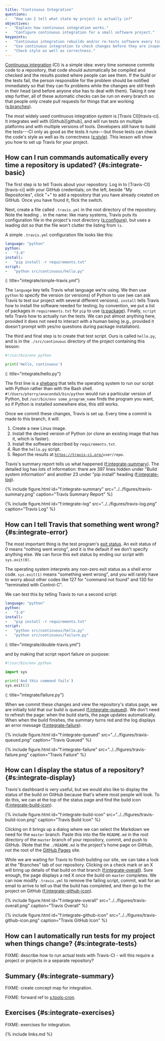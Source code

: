 ```yaml
---
title: "Continuous Integration"
questions:
-   "How can I tell what state my project is actually in?"
objectives:
-   "Explain how continuous integration works."
-   "Configure continuous integration for a small software project."
keypoints:
-   "Continuous integration rebuilds and/or re-tests software every time something changes."
-   "Use continuous integration to check changes before they are inspected."
-   "Check style as well as correctness."
---
```


[Continuous integration](#g:continuous-integration) (CI) is a simple idea:
every time someone commits code to a repository,
that code should automatically be compiled and checked
and the results posted where people can see them.
If the build or the tests fail,
the person responsible for the problem should be notified immediately
so that they can fix problems while the changes are still fresh in their head
(and before anyone else has to deal with them).
Taking it one step further,
all of these automatic checks can be run on every branch
so that people only create pull requests for things that are working ([s:branches](#REF)).

The most widely used continuous integration system is [Travis CI][travis-ci].
It integrates well with [Github][github],
and will run tests on multiple platforms and with multiple versions of tools.
Developers still have to build the tests---CI only as good as the tests it runs---but
those tests can check the code's style as well as its correctness ([s:style](#REF)).
This lesson will show you how to set up Travis for your project.

## How can I run commands automatically every time a repository is updated? {#s:integrate-basic}

The first step is to tell Travis about your repository.
Log in to [Travis-CI][travis-ci] with your GitHub credentials;
on the left,
beside "My Repositories",
click "+" to add a repository that you have already created on GitHub.
Once you have found it,
flick the switch.

Next,
create a file called `.travis.yml` in the root directory of the repository.
Note the leading `.` in the name:
like many systems,
Travis puts its configuration file in the project's root directory ([s:configure](#REF)),
but uses a leading dot so that the file won't clutter the listing from `ls`.

A simple `.travis.yml` configuration file looks like this:

```yaml
language: "python"
python:
-   "3.6"
install:
-   "pip install -r requirements.txt"
script:
-   "python src/continuous/hello.py"
```
{: title="integrate/simple-travis.yml"}

The `language` key tells Travis what language we're using.
We then use `python` to specify the version (or versions) of Python to use
(we can ask Travis to test our project with several different versions).
`install` tells Travis how to install the software needed for testing;
by convention,
we put a list of packages in `requirements.txt` for `pip` to use ([s:package](#REF)).
Finally,
`script` tells Travis how to actually run the tests.
We can put almost anything here,
provided it does not need to interact with a human being
(e.g., provided it doesn't prompt with yes/no questions during package installation).

The third and final step is to create that test script.
Ours is called `hello.py`,
and is in the `./src/continuous` directory of the project containing this lesson:

```python
#!/usr/bin/env python

print('Hello, continuous')
```
{: title="integrate/hello.py"}

The first line is a [shebang](#g:shebang)
that tells the operating system to run our script with Python rather than with the Bash shell.
`#!/Users/pterry/anaconda3/bin/python` would run a particular version of Python,
but `/usr/bin/env some_program_name` finds the program you want,
so if Python is installed somewhere else,
this still works.

Once we commit these changes,
Travis is set up.
Every time a commit is made to this branch, it will:

1.  Create a new Linux image.
2.  Install the desired version of Python (or clone an existing image that has it, which is faster).
3.  Install the software described by `requirements.txt`.
4.  Run the `hello.py` script.
5.  Report the results at <code>https://travis-ci.org/<em>user</em>/<em>repo</em></code>.

Travis's summary report tells us what happened
([f:integrate-summary](#FIG)).
The detailed log has *lots* of information:
there are 397 lines hidden under "Build system information"
and another 23 under "pip install" heading
([f:integrate-log](#FIG)).

{% include figure.html id="f:integrate-summary" src="../../figures/travis-summary.png" caption="Travis Summary Report" %}

{% include figure.html id="f:integrate-log" src="../../figures/travis-log.png" caption="Travis Log" %}

## How can I tell Travis that something went wrong? {#s:integrate-error}

The most important thing is the test program's [exit status](#g:exit-status).
An exit status of 0 means "nothing went wrong",
and it is the default if we don't specify anything else.
We can force this exit status by ending our script with `sys.exit(0)`.

The operating system interprets any non-zero exit status as a shell error code.
`sys.exit(1)` means "something went wrong",
and you will rarely have to worry about other codes
like 127 for "command not found" and 130 for "terminated with Control-C".

We can test this by telling Travis to run a second script:

```yaml
language: "python"
python:
-   "3.6"
install:
-   "pip install -r requirements.txt"
script:
-   "python src/continuous/hello.py"
-   "python src/continuous/failure.py"
```
{: title="integrate/double-travis.yml"}

<!-- == noindent -->
and by making that script report failure on purpose:

```python
#!/usr/bin/env python

import sys

print('And this command fails')
sys.exit(1)
```
{: title="integrate/failure.py"}

When we commit these changes and view the repository's status page,
we are initially told that our build is queued
([f:integrate-queued](#FIG)).
We don't need to refresh the page:
when the build starts,
the page updates automatically.
When when the build finishes,
the summary turns red and the log displays an error message
([f:integrate-failure](#FIG)).

{% include figure.html id="f:integrate-queued" src="../../figures/travis-queued.png" caption="Travis Queued" %}

{% include figure.html id="f:integrate-failure" src="../../figures/travis-failure.png" caption="Travis Failure" %}

## How can I display the status of a repository? {#s:integrate-display}

Travis's dashboard is very useful,
but we would also like to display the status of the build on GitHub because that's where most people will look.
To do this,
we can at the top of the status page and find the build icon
([f:integrate-build-icon](#FIG)).

{% include figure.html id="f:integrate-build-icon" src="../../figures/travis-build-icon.png" caption="Travis Build Icon" %}

Clicking on it brings up a dialog
where we can select the Markdown we need for the `master` branch.
Paste this into the file `README.md` in the root directory of the `master` branch of your repository,
commit,
and push to GitHub.
(Note that the `./README.md` is the project's home page on GitHub,
*not* the root of the [GitHub Pages](#g:github-pages) site.

While we are waiting for Travis to finish building our site,
we can take a look at the "Branches" tab of our repository.
Clicking on a check mark or an X will bring up details of that build on that branch
([f:integrate-overall](#FIG)).
Sure enough,
the page displays a red X once the build on `master` completes.
We can now modify `.travis.yml` to remove the failing script,
commit,
wait for an email to arrive to tell us that the build has completed,
and then go to the project on GitHub
([f:integrate-github-icon](#FIG)).

{% include figure.html id="f:integrate-overall" src="../../figures/travis-overall.png" caption="Travis Overall" %}

{% include figure.html id="f:integrate-github-icon" src="../../figures/travis-github-icon.png" caption="Travis GitHub Icon" %}

## How can I automatically run tests for my project when things change?  {#s:integrate-tests}

FIXME: describe how to run actual tests with Travis-CI - will this require a project or projects in a separate repository?

## Summary {#s:integrate-summary}

FIXME: create concept map for integration.

FIXME: forward ref to [s:tools-cron](#REF).

## Exercises {#s:integrate-exercises}

FIXME: exercises for integration.

{% include links.md %}
